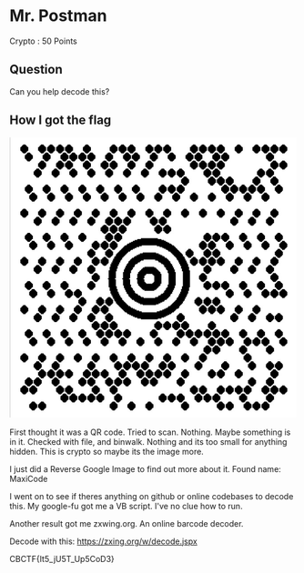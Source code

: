 # Mr. Postman

Crypto : 50 Points

## Question

Can you help decode this?

## How I got the flag

![MaxiCode](https://raw.githubusercontent.com/Qoyyuum/CBCTF2018Qualifiers/master/mr_postman/postman.jpg)

First thought it was a QR code. Tried to scan. Nothing. Maybe something is in it. Checked with file, and binwalk. Nothing and its too small for anything hidden. This is crypto so maybe its the image more.

I just did a Reverse Google Image to find out more about it.
Found name: MaxiCode

I went on to see if theres anything on github or online codebases to decode this. My google-fu got me a VB script. I've no clue how to run.

Another result got me zxwing.org. An online barcode decoder.

Decode with this: https://zxing.org/w/decode.jspx

CBCTF{It5_jU5T_Up5CoD3}

